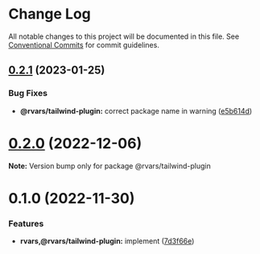 # Change Log

All notable changes to this project will be documented in this file.
See [Conventional Commits](https://conventionalcommits.org) for commit guidelines.

## [0.2.1](https://github.com/tkofh/rvars/compare/@rvars/tailwind-plugin@0.2.0...@rvars/tailwind-plugin@0.2.1) (2023-01-25)

### Bug Fixes

- **@rvars/tailwind-plugin:** correct package name in warning ([e5b614d](https://github.com/tkofh/rvars/commit/e5b614d53b2ea1d3788a6f154f522d78fdd4d708))

# [0.2.0](https://github.com/tkofh/rvars/compare/@rvars/tailwind-plugin@0.1.0...@rvars/tailwind-plugin@0.2.0) (2022-12-06)

**Note:** Version bump only for package @rvars/tailwind-plugin

# 0.1.0 (2022-11-30)

### Features

- **rvars,@rvars/tailwind-plugin:** implement ([7d3f66e](https://github.com/tkofh/rvars/commit/7d3f66ef4c3e36739f8c6b4bd5cc9291de8a8f6b))

